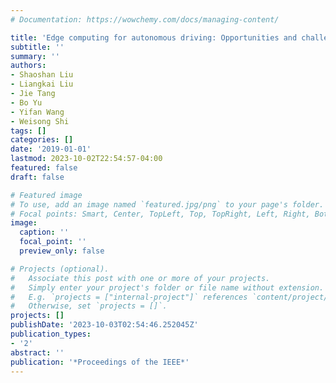 ```yaml
---
# Documentation: https://wowchemy.com/docs/managing-content/

title: 'Edge computing for autonomous driving: Opportunities and challenges'
subtitle: ''
summary: ''
authors:
- Shaoshan Liu
- Liangkai Liu
- Jie Tang
- Bo Yu
- Yifan Wang
- Weisong Shi
tags: []
categories: []
date: '2019-01-01'
lastmod: 2023-10-02T22:54:57-04:00
featured: false
draft: false

# Featured image
# To use, add an image named `featured.jpg/png` to your page's folder.
# Focal points: Smart, Center, TopLeft, Top, TopRight, Left, Right, BottomLeft, Bottom, BottomRight.
image:
  caption: ''
  focal_point: ''
  preview_only: false

# Projects (optional).
#   Associate this post with one or more of your projects.
#   Simply enter your project's folder or file name without extension.
#   E.g. `projects = ["internal-project"]` references `content/project/deep-learning/index.md`.
#   Otherwise, set `projects = []`.
projects: []
publishDate: '2023-10-03T02:54:46.252045Z'
publication_types:
- '2'
abstract: ''
publication: '*Proceedings of the IEEE*'
---
```

